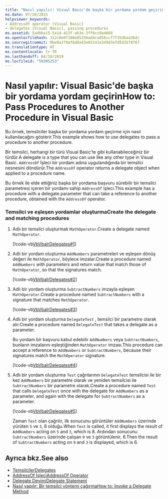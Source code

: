 ```yaml
---
title: "Nasıl yapılır: Visual Basic'de başka bir yordama yordam geçirin"
ms.date: 07/20/2015
helpviewer_keywords:
- AddressOf operator [Visual Basic]
- delegates [Visual Basic], passing procedures
ms.assetid: 5adbba15-5a1d-413f-ab3e-3ff6cc0a4669
ms.openlocfilehash: 312c0e0f100e85256ad4ca856ccf7f35dbaa36dc
ms.sourcegitcommit: 0be8a279af6d8a43e03141e349d3efd5d35f8767
ms.translationtype: HT
ms.contentlocale: tr-TR
ms.lasthandoff: 04/18/2019
ms.locfileid: "59305253"
---
```

# <a name="how-to-pass-procedures-to-another-procedure-in-visual-basic"></a><span data-ttu-id="71784-102">Nasıl yapılır: Visual Basic'de başka bir yordama yordam geçirin</span><span class="sxs-lookup"><span data-stu-id="71784-102">How to: Pass Procedures to Another Procedure in Visual Basic</span></span>
<span data-ttu-id="71784-103">Bu örnek, temsilciler başka bir yordama yordam geçirme için nasıl kullanılacağını gösterir.</span><span class="sxs-lookup"><span data-stu-id="71784-103">This example shows how to use delegates to pass a procedure to another procedure.</span></span>  
  
 <span data-ttu-id="71784-104">Bir temsilci, herhangi bir türü Visual Basic'te gibi kullanabileceğiniz bir türdür.</span><span class="sxs-lookup"><span data-stu-id="71784-104">A delegate is a type that you can use like any other type in Visual Basic.</span></span> <span data-ttu-id="71784-105">`AddressOf` İşleci bir yordam adına uygulandığında bir temsilci nesnesini döndürür.</span><span class="sxs-lookup"><span data-stu-id="71784-105">The `AddressOf` operator returns a delegate object when applied to a procedure name.</span></span>  
  
 <span data-ttu-id="71784-106">Bu örnek ile elde ettiğiniz başka bir yordama başvuru sürebilir bir temsilci parametresi içeren bir yordamı sahip `AddressOf` işleci.</span><span class="sxs-lookup"><span data-stu-id="71784-106">This example has a procedure with a delegate parameter that can take a reference to another procedure, obtained with the `AddressOf` operator.</span></span>  
  
### <a name="create-the-delegate-and-matching-procedures"></a><span data-ttu-id="71784-107">Temsilci ve eşleşen yordamlar oluşturma</span><span class="sxs-lookup"><span data-stu-id="71784-107">Create the delegate and matching procedures</span></span>  
  
1. <span data-ttu-id="71784-108">Adlı bir temsilci oluşturmak `MathOperator`.</span><span class="sxs-lookup"><span data-stu-id="71784-108">Create a delegate named `MathOperator`.</span></span>  
  
     [!code-vb[VbVbalrDelegates#1](~/samples/snippets/visualbasic/VS_Snippets_VBCSharp/VbVbalrDelegates/VB/Class1.vb#1)]  
  
2. <span data-ttu-id="71784-109">Adlı bir yordam oluşturma `AddNumbers` parametreleri ve eşleşen dönüş değeri ile `MathOperator`, böylece imzalar.</span><span class="sxs-lookup"><span data-stu-id="71784-109">Create a procedure named `AddNumbers` with parameters and return value that match those of `MathOperator`, so that the signatures match.</span></span>  
  
     [!code-vb[VbVbalrDelegates#2](~/samples/snippets/visualbasic/VS_Snippets_VBCSharp/VbVbalrDelegates/VB/Class1.vb#2)]  
  
3. <span data-ttu-id="71784-110">Adlı bir yordam oluşturma `SubtractNumbers` imzayla eşleşen `MathOperator`.</span><span class="sxs-lookup"><span data-stu-id="71784-110">Create a procedure named `SubtractNumbers` with a signature that matches `MathOperator`.</span></span>  
  
     [!code-vb[VbVbalrDelegates#3](~/samples/snippets/visualbasic/VS_Snippets_VBCSharp/VbVbalrDelegates/VB/Class1.vb#3)]  
  
4. <span data-ttu-id="71784-111">Adlı bir yordam oluşturma `DelegateTest` , temsilci bir parametre olarak alır.</span><span class="sxs-lookup"><span data-stu-id="71784-111">Create a procedure named `DelegateTest` that takes a delegate as a parameter.</span></span>  
  
     <span data-ttu-id="71784-112">Bu yordam bir başvuru kabul edebilir `AddNumbers` veya `SubtractNumbers`, bunların imzalarını eşleştiğinden `MathOperator` imzası.</span><span class="sxs-lookup"><span data-stu-id="71784-112">This procedure can accept a reference to `AddNumbers` or `SubtractNumbers`, because their signatures match the `MathOperator` signature.</span></span>  
  
     [!code-vb[VbVbalrDelegates#4](~/samples/snippets/visualbasic/VS_Snippets_VBCSharp/VbVbalrDelegates/VB/Class1.vb#4)]  
  
5. <span data-ttu-id="71784-113">Adlı bir yordam oluşturma `Test` çağrılarının `DelegateTest` temsilcisi ile bir kez `AddNumbers` bir parametre olarak ve yeniden temsilcisi ile `SubtractNumbers` bir parametre olarak.</span><span class="sxs-lookup"><span data-stu-id="71784-113">Create a procedure named `Test` that calls `DelegateTest` once with the delegate for `AddNumbers` as a parameter, and again with the delegate for `SubtractNumbers` as a parameter.</span></span>  
  
     [!code-vb[VbVbalrDelegates#5](~/samples/snippets/visualbasic/VS_Snippets_VBCSharp/VbVbalrDelegates/VB/Class1.vb#5)]  
  
     <span data-ttu-id="71784-114">Zaman `Test` olan çağrılır, ilk sonucunu görüntüler `AddNumbers` üzerinde yürüten `5` ve `3`, 8 olduğu.</span><span class="sxs-lookup"><span data-stu-id="71784-114">When `Test` is called, it first displays the result of `AddNumbers` acting on `5` and `3`, which is 8.</span></span> <span data-ttu-id="71784-115">Ardından sonucunu `SubtractNumbers` üzerinde çalışan `9` ve `3` görüntülenir, 6.</span><span class="sxs-lookup"><span data-stu-id="71784-115">Then the result of `SubtractNumbers` acting on `9` and `3` is displayed, which is 6.</span></span>  
  
## <a name="see-also"></a><span data-ttu-id="71784-116">Ayrıca bkz.</span><span class="sxs-lookup"><span data-stu-id="71784-116">See also</span></span>

- [<span data-ttu-id="71784-117">Temsilciler</span><span class="sxs-lookup"><span data-stu-id="71784-117">Delegates</span></span>](../../../../visual-basic/programming-guide/language-features/delegates/index.md)
- [<span data-ttu-id="71784-118">AddressOf İşleci</span><span class="sxs-lookup"><span data-stu-id="71784-118">AddressOf Operator</span></span>](../../../../visual-basic/language-reference/operators/addressof-operator.md)
- [<span data-ttu-id="71784-119">Delegate Deyimi</span><span class="sxs-lookup"><span data-stu-id="71784-119">Delegate Statement</span></span>](../../../../visual-basic/language-reference/statements/delegate-statement.md)
- [<span data-ttu-id="71784-120">Nasıl yapılır: Bir temsilci yöntemi çağırma</span><span class="sxs-lookup"><span data-stu-id="71784-120">How to: Invoke a Delegate Method</span></span>](../../../../visual-basic/programming-guide/language-features/delegates/how-to-invoke-a-delegate-method.md)
